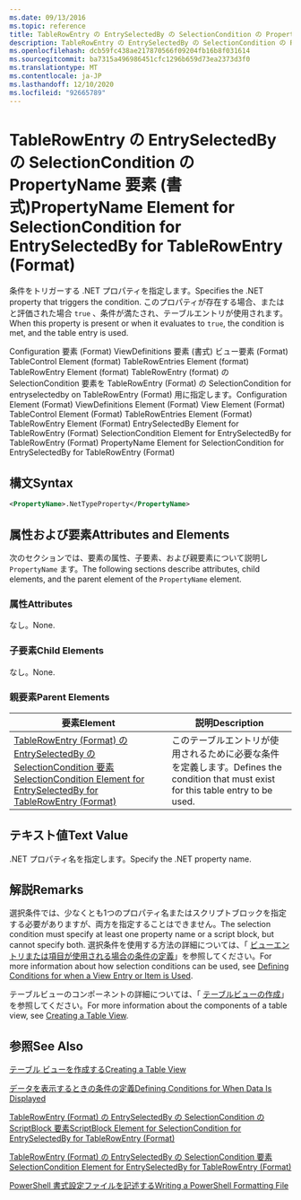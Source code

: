 ```yaml
---
ms.date: 09/13/2016
ms.topic: reference
title: TableRowEntry の EntrySelectedBy の SelectionCondition の PropertyName 要素 (書式)
description: TableRowEntry の EntrySelectedBy の SelectionCondition の PropertyName 要素 (書式)
ms.openlocfilehash: dcb59fc438ae217870566f09204fb16b8f031614
ms.sourcegitcommit: ba7315a496986451cfc1296b659d73ea2373d3f0
ms.translationtype: MT
ms.contentlocale: ja-JP
ms.lasthandoff: 12/10/2020
ms.locfileid: "92665789"
---
```

# <a name="propertyname-element-for-selectioncondition-for-entryselectedby-for-tablerowentry-format"></a><span data-ttu-id="dee01-103">TableRowEntry の EntrySelectedBy の SelectionCondition の PropertyName 要素 (書式)</span><span class="sxs-lookup"><span data-stu-id="dee01-103">PropertyName Element for SelectionCondition for EntrySelectedBy for TableRowEntry (Format)</span></span>

<span data-ttu-id="dee01-104">条件をトリガーする .NET プロパティを指定します。</span><span class="sxs-lookup"><span data-stu-id="dee01-104">Specifies the .NET property that triggers the condition.</span></span> <span data-ttu-id="dee01-105">このプロパティが存在する場合、またはと評価された場合 `true` 、条件が満たされ、テーブルエントリが使用されます。</span><span class="sxs-lookup"><span data-stu-id="dee01-105">When this property is present or when it evaluates to `true`, the condition is met, and the table entry is used.</span></span>

<span data-ttu-id="dee01-106">Configuration 要素 (Format) ViewDefinitions 要素 (書式) ビュー要素 (Format) TableControl Element (format) TableRowEntries Element (format) TableRowEntry Element (format) TableRowEntry (format) の SelectionCondition 要素を TableRowEntry (Format) の SelectionCondition for entryselectedby on TableRowEntry (Format) 用に指定します。</span><span class="sxs-lookup"><span data-stu-id="dee01-106">Configuration Element (Format) ViewDefinitions Element (Format) View Element (Format) TableControl Element (Format) TableRowEntries Element (Format) TableRowEntry Element (Format) EntrySelectedBy Element for TableRowEntry (Format) SelectionCondition Element for EntrySelectedBy for TableRowEntry (Format) PropertyName Element for SelectionCondition for EntrySelectedBy for TableRowEntry (Format)</span></span>

## <a name="syntax"></a><span data-ttu-id="dee01-107">構文</span><span class="sxs-lookup"><span data-stu-id="dee01-107">Syntax</span></span>

```xml
<PropertyName>.NetTypeProperty</PropertyName>
```

## <a name="attributes-and-elements"></a><span data-ttu-id="dee01-108">属性および要素</span><span class="sxs-lookup"><span data-stu-id="dee01-108">Attributes and Elements</span></span>

<span data-ttu-id="dee01-109">次のセクションでは、要素の属性、子要素、および親要素について説明し `PropertyName` ます。</span><span class="sxs-lookup"><span data-stu-id="dee01-109">The following sections describe attributes, child elements, and the parent element of the `PropertyName` element.</span></span>

### <a name="attributes"></a><span data-ttu-id="dee01-110">属性</span><span class="sxs-lookup"><span data-stu-id="dee01-110">Attributes</span></span>

<span data-ttu-id="dee01-111">なし。</span><span class="sxs-lookup"><span data-stu-id="dee01-111">None.</span></span>

### <a name="child-elements"></a><span data-ttu-id="dee01-112">子要素</span><span class="sxs-lookup"><span data-stu-id="dee01-112">Child Elements</span></span>

<span data-ttu-id="dee01-113">なし。</span><span class="sxs-lookup"><span data-stu-id="dee01-113">None.</span></span>

### <a name="parent-elements"></a><span data-ttu-id="dee01-114">親要素</span><span class="sxs-lookup"><span data-stu-id="dee01-114">Parent Elements</span></span>

|<span data-ttu-id="dee01-115">要素</span><span class="sxs-lookup"><span data-stu-id="dee01-115">Element</span></span>|<span data-ttu-id="dee01-116">説明</span><span class="sxs-lookup"><span data-stu-id="dee01-116">Description</span></span>|
|-------------|-----------------|
|[<span data-ttu-id="dee01-117">TableRowEntry (Format) の EntrySelectedBy の SelectionCondition 要素</span><span class="sxs-lookup"><span data-stu-id="dee01-117">SelectionCondition Element for EntrySelectedBy for TableRowEntry (Format)</span></span>](./selectioncondition-element-for-entryselectedby-for-tablecontrol-format.md)|<span data-ttu-id="dee01-118">このテーブルエントリが使用されるために必要な条件を定義します。</span><span class="sxs-lookup"><span data-stu-id="dee01-118">Defines the condition that must exist for this table entry to be used.</span></span>|

## <a name="text-value"></a><span data-ttu-id="dee01-119">テキスト値</span><span class="sxs-lookup"><span data-stu-id="dee01-119">Text Value</span></span>

<span data-ttu-id="dee01-120">.NET プロパティ名を指定します。</span><span class="sxs-lookup"><span data-stu-id="dee01-120">Specify the .NET property name.</span></span>

## <a name="remarks"></a><span data-ttu-id="dee01-121">解説</span><span class="sxs-lookup"><span data-stu-id="dee01-121">Remarks</span></span>

<span data-ttu-id="dee01-122">選択条件では、少なくとも1つのプロパティ名またはスクリプトブロックを指定する必要がありますが、両方を指定することはできません。</span><span class="sxs-lookup"><span data-stu-id="dee01-122">The selection condition must specify at least one property name or a script block, but cannot specify both.</span></span> <span data-ttu-id="dee01-123">選択条件を使用する方法の詳細については、「 [ビューエントリまたは項目が使用される場合の条件の定義](./defining-conditions-for-displaying-data.md)」を参照してください。</span><span class="sxs-lookup"><span data-stu-id="dee01-123">For more information about how selection conditions can be used, see [Defining Conditions for when a View Entry or Item is Used](./defining-conditions-for-displaying-data.md).</span></span>

<span data-ttu-id="dee01-124">テーブルビューのコンポーネントの詳細については、「 [テーブルビューの作成](./creating-a-table-view.md)」を参照してください。</span><span class="sxs-lookup"><span data-stu-id="dee01-124">For more information about the components of a table view, see [Creating a Table View](./creating-a-table-view.md).</span></span>

## <a name="see-also"></a><span data-ttu-id="dee01-125">参照</span><span class="sxs-lookup"><span data-stu-id="dee01-125">See Also</span></span>

[<span data-ttu-id="dee01-126">テーブル ビューを作成する</span><span class="sxs-lookup"><span data-stu-id="dee01-126">Creating a Table View</span></span>](./creating-a-table-view.md)

[<span data-ttu-id="dee01-127">データを表示するときの条件の定義</span><span class="sxs-lookup"><span data-stu-id="dee01-127">Defining Conditions for When Data Is Displayed</span></span>](./defining-conditions-for-displaying-data.md)

[<span data-ttu-id="dee01-128">TableRowEntry (Format) の EntrySelectedBy の SelectionCondition の ScriptBlock 要素</span><span class="sxs-lookup"><span data-stu-id="dee01-128">ScriptBlock Element for SelectionCondition for EntrySelectedBy for TableRowEntry (Format)</span></span>](./scriptblock-element-for-selectioncondition-for-entryselectedby-for-tablecontrol-format.md)

[<span data-ttu-id="dee01-129">TableRowEntry (Format) の EntrySelectedBy の SelectionCondition 要素</span><span class="sxs-lookup"><span data-stu-id="dee01-129">SelectionCondition Element for EntrySelectedBy for TableRowEntry (Format)</span></span>](./selectioncondition-element-for-entryselectedby-for-tablecontrol-format.md)

[<span data-ttu-id="dee01-130">PowerShell 書式設定ファイルを記述する</span><span class="sxs-lookup"><span data-stu-id="dee01-130">Writing a PowerShell Formatting File</span></span>](./writing-a-powershell-formatting-file.md)
